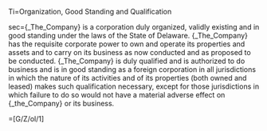 Ti=Organization, Good Standing and Qualification

sec={_The_Company} is a corporation duly organized, validly existing and in good standing under the laws of the State of Delaware.  {_The_Company} has the requisite corporate power to own and operate its properties and assets and to carry on its business as now conducted and as proposed to be conducted.  {_The_Company} is duly qualified and is authorized to do business and is in good standing as a foreign corporation in all jurisdictions in which the nature of its activities and of its properties (both owned and leased) makes such qualification necessary, except for those jurisdictions in which failure to do so would not have a material adverse effect on {_the_Company} or its business.

=[G/Z/ol/1]
